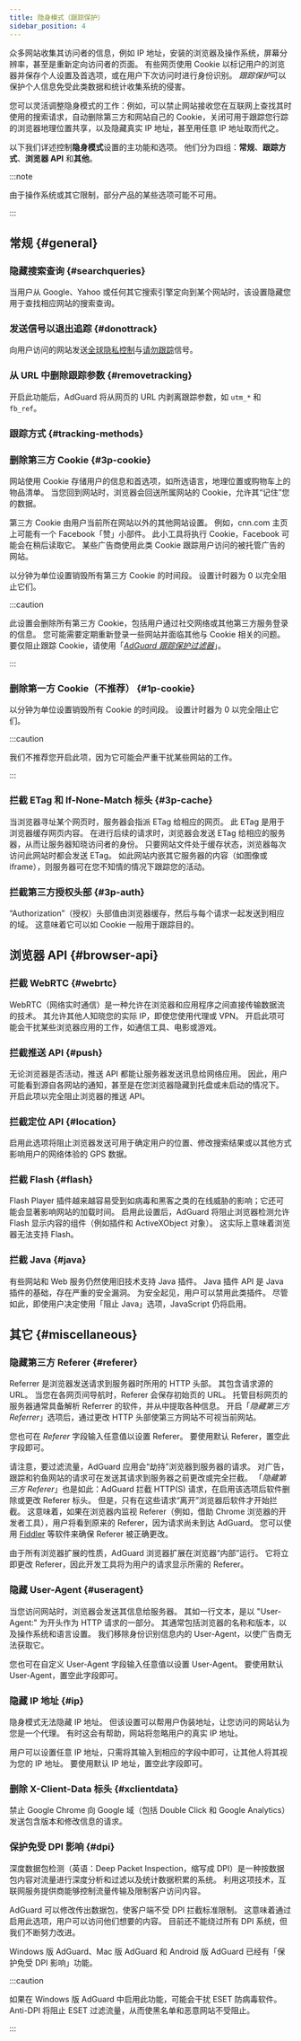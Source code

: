 ```yaml
---
title: 隐身模式（跟踪保护）
sidebar_position: 4
---
```


众多网站收集其访问者的信息，例如 IP 地址，安装的浏览器及操作系统，屏幕分辨率，甚至是重新定向访问者的页面。 有些网页使用 Cookie 以标记用户的浏览器并保存个人设置及首选项，或在用户下次访问时进行身份识别。 *跟踪保护*可以保护个人信息免受此类数据和统计收集系统的侵害。

您可以灵活调整隐身模式的工作：例如，可以禁止网站接收您在互联网上查找其时使用的搜索请求，自动删除第三方和网站自己的 Cookie，关闭可用于跟踪您行踪的浏览器地理位置共享，以及隐藏真实 IP 地址，甚至用任意 IP 地址取而代之。

以下我们详述控制**隐身模式**设置的主功能和选项。 他们分为四组：**常规**、**跟踪方式**、**浏览器 API** 和**其他**。

:::note

由于操作系统或其它限制，部分产品的某些选项可能不可用。

:::

## 常规 {#general}

### 隐藏搜索查询 {#searchqueries}

当用户从 Google、Yahoo 或任何其它搜索引擎定向到某个网站时，该设置隐藏您用于查找相应网站的搜索查询。

### 发送信号以退出追踪 {#donottrack}

向用户访问的网站发送[全球隐私控制](https://globalprivacycontrol.org/#gpc-spec)与[请勿跟踪](https://en.wikipedia.org/wiki/Do_Not_Track)信号。

### 从 URL 中删除跟踪参数 {#removetracking}

开启此功能后，AdGuard 将从网页的 URL 内剥离跟踪参数，如 `utm_*` 和 ` fb_ref`。

### 跟踪方式 {#tracking-methods}

### 删除第三方 Cookie {#3p-cookie}

网站使用 Cookie 存储用户的信息和首选项，如所选语言，地理位置或购物车上的物品清单。 当您回到网站时，浏览器会回送所属网站的 Cookie，允许其“记住”您的数据。

第三方 Cookie 由用户当前所在网站以外的其他网站设置。 例如，cnn.com 主页上可能有一个 Facebook「赞」小部件。 此小工具将执行 Cookie，Facebook 可能会在稍后读取它。 某些广告商使用此类 Cookie 跟踪用户访问的被托管广告的网站。

以分钟为单位设置销毁所有第三方 Cookie 的时间段。 设置计时器为 0 以完全阻止它们。

:::caution

此设置会删除所有第三方 Сookie，包括用户通过社交网络或其他第三方服务登录的信息。 您可能需要定期重新登录一些网站并面临其他与 Cookie 相关的问题。 要仅阻止跟踪 Cookie，请使用「[*AdGuard 跟踪保护过滤器*](/general/ad-filtering/filter-policy/#tracking-protection-filter)」。

:::

### 删除第一方 Cookie（不推荐） {#1p-cookie}

以分钟为单位设置销毁所有 Cookie 的时间段。 设置计时器为 0 以完全阻止它们。

:::caution

我们不推荐您开启此项，因为它可能会严重干扰某些网站的工作。

:::

### 拦截 ETag 和 If-None-Match 标头 {#3p-cache}

当浏览器寻址某个网页时，服务器会指派 ETag 给相应的网页。 此 ETag 是用于浏览器缓存网页内容。 在进行后续的请求时，浏览器会发送 ETag 给相应的服务器，从而让服务器知晓访问者的身份。 只要网站文件处于缓存状态，浏览器每次访问此网站时都会发送 ETag。 如此网站内嵌其它服务器的内容（如图像或 iframe），则服务器可在您不知情的情况下跟踪您的活动。

### 拦截第三方授权头部 {#3p-auth}

“Authorization”（授权）头部值由浏览器缓存，然后与每个请求一起发送到相应的域。 这意味着它可以如 Cookie 一般用于跟踪目的。

## 浏览器 API {#browser-api}

### 拦截 WebRTC {#webrtc}

WebRTC（网络实时通信）是一种允许在浏览器和应用程序之间直接传输数据流的技术。 其允许其他人知晓您的实际 IP，即使您使用代理或 VPN。 开启此项可能会干扰某些浏览器应用的工作，如通信工具、电影或游戏。

### 拦截推送 API {#push}

无论浏览器是否活动，推送 API 都能让服务器发送讯息给网络应用。 因此，用户可能看到源自各网站的通知，甚至是在您浏览器隐藏到托盘或未启动的情况下。 开启此项以完全阻止浏览器的推送 API。

### 拦截定位 API {#location}

启用此选项将阻止浏览器发送可用于确定用户的位置、修改搜索结果或以其他方式影响用户的网络体验的 GPS 数据。

### 拦截 Flash {#flash}

Flash Player 插件越来越容易受到如病毒和黑客之类的在线威胁的影响；它还可能会显著影响网站的加载时间。 启用此设置后，AdGuard 将阻止浏览器检测允许 Flash 显示内容的组件（例如插件和 ActiveXObject 对象）。 这实际上意味着浏览器无法支持 Flash。

### 拦截 Java {#java}

有些网站和 Web 服务仍然使用旧技术支持 Java 插件。 Java 插件 API 是 Java 插件的基础，存在严重的安全漏洞。 为安全起见，用户可以禁用此类插件。 尽管如此，即使用户决定使用「阻止 Java」选项，JavaScript 仍将启用。

## 其它 {#miscellaneous}

### 隐藏第三方 Referer {#referer}

Referrer 是浏览器发送请求到服务器时所用的 HTTP 头部。 其包含请求源的 URL。 当您在各网页间导航时，Referer 会保存初始页的 URL。 托管目标网页的服务器通常具备解析 Referrer 的软件，并从中提取各种信息。 开启「*隐藏第三方 Referrer*」选项后，通过更改 HTTP 头部使第三方网站不可视当前网站。

您也可在 *Referer* 字段输入任意值以设置 Referer。 要使用默认 Referer，置空此字段即可。

请注意，要过滤流量，AdGuard 应用会“劫持”浏览器到服务器的请求。 对广告，跟踪和钓鱼网站的请求可在发送其请求到服务器之前更改或完全拦截。 「*隐藏第三方 Referer*」也是如此：AdGuard 拦截 HTTP(S) 请求，在启用该选项后软件删除或更改 Referer 标头。 但是，只有在这些请求“离开”浏览器后软件才开始拦截。 这意味着，如果在浏览器内监视 Referer（例如，借助 Chrome 浏览器的开发者工具），用户将看到原来的 Referer，因为请求尚未到达 AdGuard。 您可以使用 [Fiddler](https://www.telerik.com/fiddler) 等软件来确保 Referer 被正确更改。

由于所有浏览器扩展的性质，AdGuard 浏览器扩展在浏览器“内部”运行。 它将立即更改 Referer，因此开发工具将为用户的请求显示所需的 Referer。

### 隐藏 User-Agent {#useragent}

当您访问网站时，浏览器会发送其信息给服务器。 其如一行文本，是以 "User-Agent:" 为开头作为 HTTP 请求的一部分。 其通常包括浏览器的名称和版本，以及操作系统和语言设置。 我们移除身份识别信息内的 User-Agent，以使广告商无法获取它。

您也可在自定义 User-Agent 字段输入任意值以设置 User-Agent。 要使用默认 User-Agent，置空此字段即可。

### 隐藏 IP 地址 {#ip}

隐身模式无法隐藏 IP 地址。 但该设置可以帮用户伪装地址，让您访问的网站认为您是一个代理。 有时这会有帮助，网站将忽略用户的真实 IP 地址。

用户可以设置任意 IP 地址，只需将其输入到相应的字段中即可，让其他人将其视为您的 IP 地址。 要使用默认 IP 地址，置空此字段即可。

### 删除 X-Client-Data 标头 {#xclientdata}

禁止 Google Chrome 向 Google 域（包括 Double Click 和 Google Analytics）发送包含版本和修改信息的请求。

### 保护免受 DPI 影响 {#dpi}

深度数据包检测（英语：Deep Packet Inspection，缩写成 DPI）是一种按数据包内容对流量进行深度分析和过滤以及统计数据积累的系统。 利用这项技术，互联网服务提供商能够控制流量传输及限制客户访问内容。

AdGuard 可以修改传出数据包，使客户端不受 DPI 拦截标准限制。 这意味着通过启用此选项，用户可以访问他们想要的内容。 目前还不能绕过所有 DPI 系统，但我们不断努力改进。

Windows 版 AdGuard、Mac 版 AdGuard 和 Android 版 AdGuard 已经有「保护免受 DPI 影响」功能。

:::caution

如果在 Windows 版 AdGuard 中启用此功能，可能会干扰 ESET 防病毒软件。 Anti-DPI 将阻止 ESET 过滤流量，从而使黑名单和恶意网站不受阻止。

:::
